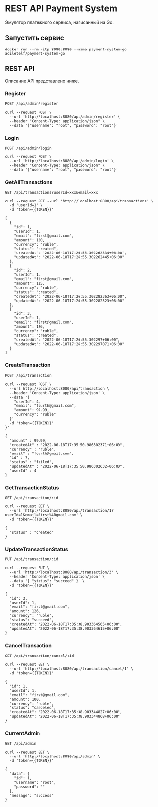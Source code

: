 # REST API Payment System
Эмулятор платежного сервиса, написанный на Go.

## Запустить сервис
```
docker run --rm -itp 8080:8080 --name payment-system-go adiletelf/payment-system-go
```

## REST API
Описание API представлено ниже.


### Register
`POST /api/admin/register`
```
curl --request POST \
  --url 'http://localhost:8080/api/admin/register' \
  --header "Content-Type: application/json" \
  --data '{"username": "root", "password": "root"}'
```

### Login
`POST /api/admin/login`
```
curl --request POST \
  --url 'http://localhost:8080/api/admin/login' \
  --header "Content-Type: application/json" \
  --data '{"username": "root", "password": "root"}'
```

### GetAllTransactions
`GET /api/transactions?userId=xxx&email=xxx`

```
curl --request GET --url 'http://localhost:8080/api/transactions' \
  -d 'userId=1' \
  -d 'token={{TOKEN}}'
```
```
[
  {
    "id": 1,
    "userId": 1,
    "email": "first@gmail.com",
    "amount": 100,
    "currency": "ruble",
    "status": "created",
    "createdAt": "2022-06-18T17:26:55.302262334+06:00",
    "updatedAt": "2022-06-18T17:26:55.302262445+06:00"
  },
  {
    "id": 2,
    "userId": 1,
    "email": "first@gmail.com",
    "amount": 125,
    "currency": "ruble",
    "status": "created",
    "createdAt": "2022-06-18T17:26:55.302282363+06:00",
    "updatedAt": "2022-06-18T17:26:55.302282523+06:00"
  },
  {
    "id": 3,
    "userId": 1,
    "email": "first@gmail.com",
    "amount": 126,
    "currency": "ruble",
    "status": "created",
    "createdAt": "2022-06-18T17:26:55.302297+06:00",
    "updatedAt": "2022-06-18T17:26:55.302297071+06:00"
  }
]
```

### CreateTransaction
`POST /api/transaction`

```
curl --request POST \
  --url http://localhost:8080/api/transaction \
  --header 'Content-Type: application/json' \
  --data '{
    "userId": 4,
    "email": "fourth@gmail.com",
    "amount": 99.99,
    "currency": "ruble"
  }'
  -d 'token={{TOKEN}}'
}'
```
```
{
  "amount" : 99.99,
  "createdAt" : "2022-06-18T17:35:50.986302371+06:00",
  "currency" : "ruble",
  "email" : "fourth@gmail.com",
  "id" : 7,
  "status" : "failed",
  "updatedAt" : "2022-06-18T17:35:50.986302632+06:00",
  "userId" : 4
}
```

### GetTransactionStatus
`GET /api/transaction/:id`
```
curl --request GET \
  --url 'http://localhost:8080/api/transaction/1?userId=1&email=first%40gmail.com' \
  -d 'token={{TOKEN}}'
```
```
{
  "status" : "created"
}
```

### UpdateTransactionStatus
`PUT /api/transaction/:id`
```
curl --request PUT \
  --url 'http://localhost:8080/api/transaction/3' \
  --header 'Content-Type: application/json' \
  --data '{ "status": "succeed" }' \
  -d 'token={{TOKEN}}'
```
```
{
  "id": 3,
  "userId": 1,
  "email": "first@gmail.com",
  "amount": 126,
  "currency": "ruble",
  "status": "succeed",
  "createdAt": "2022-06-18T17:35:38.903364565+06:00",
  "updatedAt": "2022-06-18T17:35:38.903364615+06:00"
}
```

### CancelTransaction
`GET /api/transaction/cancel/:id`
```
curl --request GET \
  --url 'http://localhost:8080/api/transaction/cancel/1' \
  -d 'token={{TOKEN}}'
```
```
{
  "id": 1,
  "userId": 1,
  "email": "first@gmail.com",
  "amount": 100,
  "currency": "ruble",
  "status": "canceled",
  "createdAt": "2022-06-18T17:35:38.903344827+06:00",
  "updatedAt": "2022-06-18T17:35:38.903344868+06:00"
}
```

### CurrentAdmin
`GET /api/admin`
```
curl --request GET \
  --url 'http://localhost:8080/api/admin' \
  -d 'token={{TOKEN}}'
```
```
{
  "data": {
    "id": 1,
    "username": "root",
    "password": ""
  },
  "message": "success"
}
```
